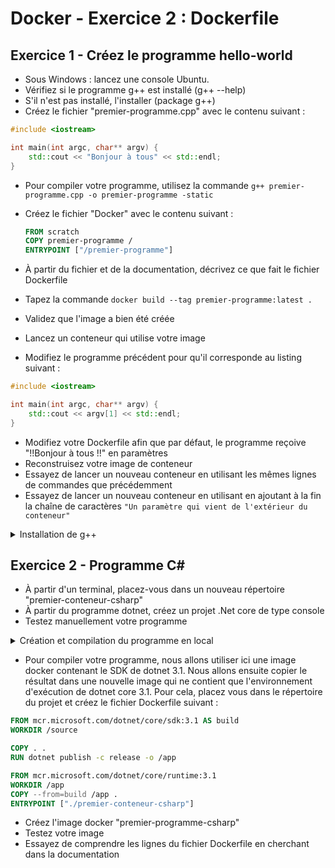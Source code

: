 # Docker - Exercice 2 : Dockerfile

## Exercice 1 - Créez le programme hello-world

- Sous Windows :  lancez une console Ubuntu.
- Vérifiez si le programme g++ est installé (g++ --help)
- S'il n'est pas installé, l'installer (package g++)
- Créez le fichier "premier-programme.cpp" avec le contenu suivant :

```cpp
#include <iostream>

int main(int argc, char** argv) {
    std::cout << "Bonjour à tous" << std::endl;
}
```

- Pour compiler votre programme, utilisez la commande ```g++ premier-programme.cpp -o premier-programme -static ```

- Créez le fichier "Docker" avec le contenu suivant :
  
  ```dockerfile
  FROM scratch
  COPY premier-programme /
  ENTRYPOINT ["/premier-programme"]
  ```

- À partir du fichier et de la documentation, décrivez ce que fait le fichier Dockerfile
- Tapez la commande ```docker build --tag premier-programme:latest .```
- Validez que l'image a bien été créée
- Lancez un conteneur qui utilise votre image
- Modifiez le programme précédent pour qu'il corresponde au listing suivant :

```cpp
#include <iostream>

int main(int argc, char** argv) {
    std::cout << argv[1] << std::endl;
}
```

- Modifiez votre Dockerfile afin que par défaut, le programme reçoive "!!Bonjour à tous !!" en paramètres
- Reconstruisez votre image de conteneur
- Essayez de lancer un nouveau conteneur en utilisant les mêmes lignes de commandes que précédemment
- Essayez de lancer un nouveau conteneur en utilisant en ajoutant à la fin la chaîne de caractères ```"Un paramètre qui vient de l'extérieur du conteneur" ```

<details>
    <summary>Installation de g++</summary>

```bash
apt install g++
```

</details>

## Exercice 2 - Programme C#

- À partir d'un terminal, placez-vous dans un nouveau répertoire "premier-conteneur-csharp"
- À partir du programme dotnet, créez un projet .Net core de type console
- Testez manuellement votre programme

<details>
    <summary>Création et compilation du programme en local</summary>

```bash
dotnet new console -o premier-conteneur-csharp
cd premier-conteneur-csharp
dotnet run
```

</details>

- Pour compiler votre programme, nous allons utiliser ici une image docker contenant le SDK de dotnet 3.1. Nous allons ensuite copier le résultat dans une nouvelle image qui ne contient que l'environnement d'exécution de dotnet core 3.1. Pour cela, placez vous dans le répertoire du projet et créez le fichier Dockerfile suivant :

```Dockerfile
FROM mcr.microsoft.com/dotnet/core/sdk:3.1 AS build
WORKDIR /source

COPY . .
RUN dotnet publish -c release -o /app

FROM mcr.microsoft.com/dotnet/core/runtime:3.1
WORKDIR /app
COPY --from=build /app .
ENTRYPOINT ["./premier-conteneur-csharp"]
```

- Créez l'image docker "premier-programme-csharp"
- Testez votre image
- Essayez de comprendre les lignes du fichier Dockerfile en cherchant dans la documentation

